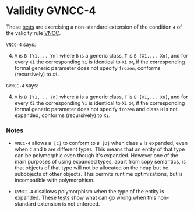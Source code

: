 # Validity GVNCC-4

These [tests](.) are exercising a non-standard extension of the condition `4` of the validity rule [VNCC](../vncc/Readme.md).

`VNCC-4` says:

4. `V` is `B [Y1,... Yn]` where `B` is a generic class, `T` is `B [X1,... Xn]`, and for every `Xi` the corresponding `Yi` is identical to `Xi` or, if the corresponding formal generic parameter does not
specify `frozen`, conforms (recursively) to `Xi`.

`GVNCC-4` says:

4. `V` is `B [Y1,... Yn]` where `B` is a generic class, `T` is `B [X1,... Xn]`, and for every `Xi` the corresponding `Yi` is identical to `Xi` or, if the corresponding formal generic parameter does not
specify `frozen` and class `B` is not expanded, conforms (recursively) to `Xi`.

### Notes

* `VNCC-4` allows `B [C]` to conform to `B [D]` when class `B` is expanded, even when `C` and `D` are different types. This means that an entity of that type can be polymorphic even though it's expanded. However one of the main purposes of using expanded types, apart from copy semantics, is that objects of that type will not be allocated on the heap but be subobjects of other objects. This permits runtime optimizations, but is incompatible with polymorphism. 

* `GVNCC-4` disallows polymorphism when the type of the entity is expanded. These [tests](.) show what can go wrong when this non-standard extension is not enforced.
